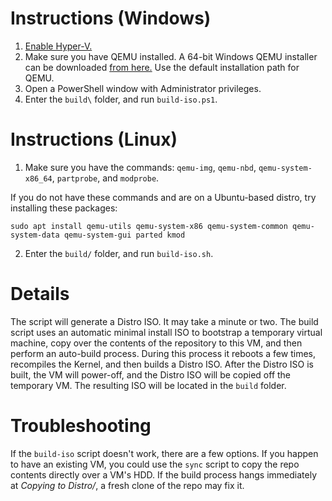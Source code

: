# Instructions (Windows)
1. [Enable Hyper-V.](https://docs.microsoft.com/en-us/virtualization/hyper-v-on-windows/quick-start/enable-hyper-v#enable-the-hyper-v-role-through-settings)
2. Make sure you have QEMU installed. A 64-bit Windows QEMU installer can be downloaded [from here.](https://qemu.weilnetz.de/w64/) Use the default installation path for QEMU.
3. Open a PowerShell window with Administrator privileges.
4. Enter the `build\` folder, and run `build-iso.ps1`.

# Instructions (Linux)
1. Make sure you have the commands: `qemu-img`, `qemu-nbd`, `qemu-system-x86_64`, `partprobe`, and `modprobe`.

If you do not have these commands and are on a Ubuntu-based distro, try installing these packages:

`sudo apt install qemu-utils qemu-system-x86 qemu-system-common qemu-system-data qemu-system-gui parted kmod`

2. Enter the `build/` folder, and run `build-iso.sh`.

# Details
The script will generate a Distro ISO. It may take a minute or two. The build script uses an automatic minimal install ISO to bootstrap a temporary virtual machine, copy over the contents of the repository to this VM, and then perform an auto-build process. During this process it reboots a few times, recompiles the Kernel, and then builds a Distro ISO. After the Distro ISO is built, the VM will power-off, and the Distro ISO will be copied off the temporary VM. The resulting ISO will be located in the `build` folder.

# Troubleshooting
If the `build-iso` script doesn't work, there are a few options. If you happen to have an existing VM, you could use the `sync` script to copy the repo contents directly over a VM's HDD. If the build process hangs immediately at _Copying to Distro/_, a fresh clone of the repo may fix it.